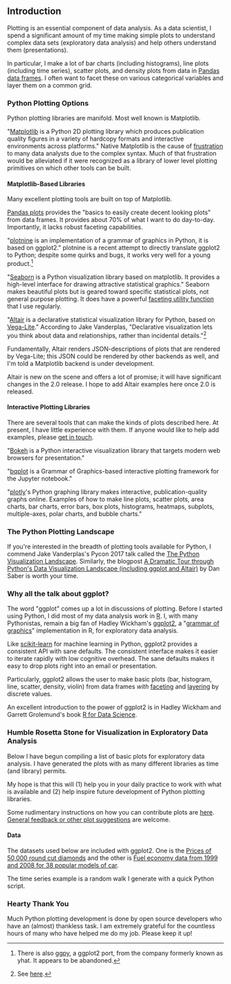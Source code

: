 ## Introduction
Plotting is an essential component of data analysis. As a data scientist,
I spend a significant amount of my time making simple plots to understand complex data sets (exploratory data analysis) and help others understand them (presentations).

In particular, I make a lot of bar charts (including histograms), line plots (including time series), scatter plots, and density plots from data in [Pandas data frames](https://pandas.pydata.org/pandas-docs/stable/generated/pandas.DataFrame.html "pandas.DataFrame documentation"). I often want to facet these on various categorical variables and layer them on a common grid.

### Python Plotting Options

Python plotting libraries are manifold. Most well known is Matplotlib.

"[Matplotlib](https://matplotlib.org/ "Matplotlib: Python plotting") is a Python 2D plotting library which produces publication quality figures in a variety of hardcopy formats and interactive environments across platforms." Native Matplotlib is the cause of [frustration](https://stackoverflow.com/questions/tagged/matplotlib) to many data analysts due to the complex syntax. Much of that frustration would be alleviated if it were recognized as a library of lower level plotting primitives on which other tools can be built.

#### Matplotlib-Based Libraries

Many excellent plotting tools are built on top of Matplotlib.

[Pandas plots](https://pandas.pydata.org/pandas-docs/stable/visualization.html "pandas documentation") provides the "basics to easily create decent looking plots" from data frames. It provides about 70% of what I want to do day-to-day. Importantly, it lacks robust faceting capabilities.

"[plotnine](https://plotnine.readthedocs.io/en/stable/") is an implementation of a grammar of graphics in Python, it is based on ggplot2." plotnine is a recent attempt to directly translate ggplot2 to Python; despite some quirks and bugs, it works very well for a young product.[^ggpy]

"[Seaborn](https://seaborn.pydata.org/ "Seaborn: statistical data visualization") is a Python visualization library based on matplotlib. It provides a high-level interface for drawing attractive statistical graphics." Seaborn makes beautiful plots but is geared toward specific statistical plots, not general purpose plotting. It does have a powerful [faceting utility function](http://seaborn.pydata.org/tutorial/axis_grids.html) that I use regularly.

[^ggpy]: There is also [ggpy](https://github.com/yhat/ggpy "ggplot port for python"), a ggplot2 port, from the company formerly known as yhat. It appears to be abandoned.

"[Altair](https://altair-viz.github.io/ "Declarative Visualization in Python") is a declarative statistical visualization library for Python, based on [Vega-Lite](https://vega.github.io/vega-lite/ "Vega-Lite: A High-Level Visualization Grammar")." According to Jake Vanderplas, "Declarative visualization lets you think about data and relationships, rather than incidental details."[^jake]

Fundamentally, Altair renders JSON-descriptions of plots that are rendered by Vega-Lite; this JSON could be rendered by other backends as well, and I'm told a Matplotlib backend is under development.

Altair is new on the scene and offers a lot of promise; it will have significant changes in the 2.0 release. I hope to add Altair examples here once 2.0 is released.

[^jake]: See [here](https://speakerdeck.com/jakevdp/visualization-in-python-with-altair).

#### Interactive Plotting Libraries

There are several tools that can make the kinds of plots described here. At present, I have little experience with them. If anyone would like to help add examples, please [get in touch](https://github.com/tdhopper/ggplot_vs_python_vis).

"[Bokeh](http://bokeh.pydata.org/en/latest/ "Python interactive visualization library") is a Python interactive visualization library that targets modern web browsers for presentation."

"[bqplot](https://github.com/bloomberg/bqplot) is a Grammar of Graphics-based interactive plotting framework for the Jupyter notebook."

"[plotly](https://plot.ly/ "Plotly - Make charts and dashboards online")'s Python graphing library makes interactive, publication-quality graphs online. Examples of how to make line plots, scatter plots, area charts, bar charts, error bars, box plots, histograms, heatmaps, subplots, multiple-axes, polar charts, and bubble charts."

### The Python Plotting Landscape

If you're interested in the breadth of plotting tools available for Python, I commend Jake Vanderplas's Pycon 2017 talk called the [The Python Visualization Landscape](https://www.youtube.com/watch?v=FytuB8nFHPQ). Similarly, the blogpost [A Dramatic Tour through Python's Data Visualization Landscape (including ggplot and Altair)](https://dsaber.com/2016/10/02/a-dramatic-tour-through-pythons-data-visualization-landscape-including-ggplot-and-altair/) by Dan Saber is worth your time.

### Why all the talk about ggplot?

The word "ggplot" comes up a lot in discussions of plotting. Before I started using Python, I did most of my data analysis work in [R](https://cran.r-project.org/ "The Comprehensive R Archive Network"). I, with many Pythonistas, remain a big fan of Hadley Wickham's [ggplot2](http://ggplot2.org/ "ggplot2"), a "[grammar of graphics](https://www.amazon.com/Grammar-Graphics-Statistics-Computing/dp/0387245448 "The Grammar of Graphics (Statistics and Computing): Leland Wilkinson, D. Wills, D. Rope, A. Norton, R. Dubbs: 9780387245447: Amazon.com: Books")" implementation in R, for exploratory data analysis.

Like [scikit-learn](http://scikit-learn.org/ "scikit-learn: machine learning in Python") for machine learning in Python, ggplot2 provides a consistent API with sane defaults. The consistent interface makes it easier to iterate rapidly with low cognitive overhead. The sane defaults makes it easy to drop plots right into an email or presentation.

Particularly, ggplot2 allows the user to make basic plots (bar, histogram, line, scatter, density, violin) from data frames _with_ [faceting](http://ggplot2.tidyverse.org/reference/facet_grid.html) and [layering](https://rpubs.com/hadley/ggplot2-layers) by discrete values.

An excellent introduction to the power of ggplot2 is in Hadley Wickham and Garrett Grolemund's book [R for Data Science](http://r4ds.had.co.nz/data-visualisation.html).

### Humble Rosetta Stone for Visualization in Exploratory Data Analysis

Below I have begun compiling a list of basic plots for exploratory data analysis. I have generated the plots with as many different libraries as time (and library) permits.

My hope is that this will (1) help you in your daily practice to work with what is available and (2) help inspire future development of Python plotting libraries.

Some rudimentary instructions on how you can contribute plots are [here](https://github.com/tdhopper/ggplot_vs_python_vis#contributing). [General feedback or other plot suggestions](https://github.com/tdhopper/ggplot_vs_python_vis/issues) are welcome.

#### Data

The datasets used below are included with ggplot2. One is the [Prices of 50,000 round cut diamonds](http://ggplot2.tidyverse.org/reference/diamonds.html) and the other is [Fuel economy data from 1999 and 2008 for 38 popular models of car](http://ggplot2.tidyverse.org/reference/mpg.html).

The time series example is a random walk I generate with a quick Python script.

### Hearty Thank You

Much Python plotting development is done by open source developers who have an (almost) thankless task. I am extremely grateful for the countless hours of many who have helped me do my job. Please keep it up!


